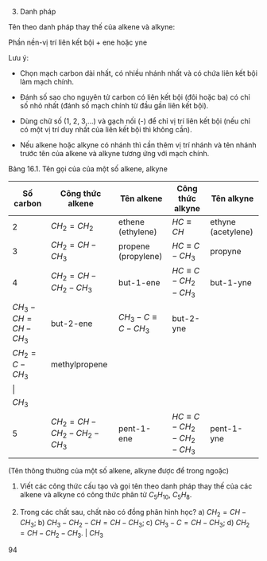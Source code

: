 3. Danh pháp

Tên theo danh pháp thay thế của alkene và alkyne:

Phần nền-vị trí liên kết bội + ene hoặc yne

Lưu ý:
- Chọn mạch carbon dài nhất, có nhiều nhánh nhất và có chứa liên kết bội làm mạch chính.

- Đánh số sao cho nguyên tử carbon có liên kết bội (đôi hoặc ba) có chỉ số nhỏ nhất (đánh số mạch chính từ đầu gần liên kết bội).

- Dùng chữ số (1, 2, 3,...) và gạch nối (-) để chỉ vị trí liên kết bội (nếu chỉ có một vị trí duy nhất của liên kết bội thì không cần).

- Nếu alkene hoặc alkyne có nhánh thì cần thêm vị trí nhánh và tên nhánh trước tên của alkene và alkyne tương ứng với mạch chính.

Bảng 16.1. Tên gọi của của một số alkene, alkyne

Số carbon | Công thức alkene | Tên alkene | Công thức alkyne | Tên alkyne
----------|-------------------|------------|-------------------|------------
2 | $CH_2=CH_2$ | ethene (ethylene) | $HC≡CH$ | ethyne (acetylene)
3 | $CH_2=CH-CH_3$ | propene (propylene) | $HC≡C-CH_3$ | propyne
4 | $CH_2=CH-CH_2-CH_3$ | but-1-ene | $HC≡C-CH_2-CH_3$ | but-1-yne
  | $CH_3-CH=CH-CH_3$ | but-2-ene | $CH_3-C≡C-CH_3$ | but-2-yne
  | $CH_2=C-CH_3$ | methylpropene | | 
  |      $\vert$ | | | 
  |     $CH_3$ | | | 
5 | $CH_2=CH-CH_2-CH_2-CH_3$ | pent-1-ene | $HC≡C-CH_2-CH_2-CH_3$ | pent-1-yne

(Tên thông thường của một số alkene, alkyne được để trong ngoặc)

1. Viết các công thức cấu tạo và gọi tên theo danh pháp thay thế của các alkene và alkyne có công thức phân tử $C_5H_{10}$, $C_5H_8$.

2. Trong các chất sau, chất nào có đồng phân hình học?
a) $CH_2=CH-CH_3$;                b) $CH_3-CH_2-CH=CH-CH_3$;
c) $CH_3-C=CH-CH_3$;               d) $CH_2=CH-CH_2-CH_3$.
        $\vert$
       $CH_3$

94